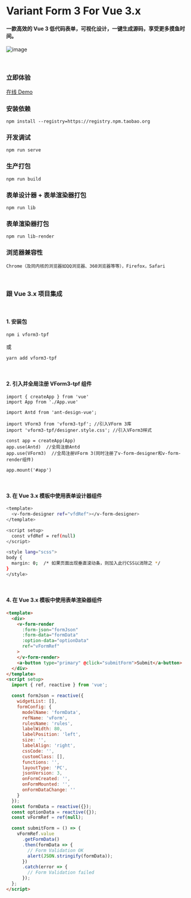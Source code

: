 # Variant Form 3 For Vue 3.x

#### 一款高效的 Vue 3 低代码表单，可视化设计，一键生成源码，享受更多摸鱼时间。

![image](https://ks3-cn-beijing.ksyuncs.com/vform-static/img/vform_demo.gif)

<br/>

### 立即体验

[在线 Demo](http://120.92.142.115:81/vform3pro/)

### 安装依赖

```
npm install --registry=https://registry.npm.taobao.org
```

### 开发调试

```
npm run serve
```

### 生产打包

```
npm run build
```

### 表单设计器 + 表单渲染器打包

```
npm run lib
```

### 表单渲染器打包

```
npm run lib-render
```

### 浏览器兼容性

`Chrome（及同内核的浏览器如QQ浏览器、360浏览器等等），Firefox，Safari`

 <br/>

### 跟 Vue 3.x 项目集成

 <br/>

#### 1. 安装包

```bash
npm i vform3-tpf
```

或

```bash
yarn add vform3-tpf
```

 <br/>

#### 2. 引入并全局注册 VForm3-tpf 组件

```
import { createApp } from 'vue'
import App from './App.vue'

import Antd from 'ant-design-vue';

import VForm3 from 'vform3-tpf'; //引入VForm 3库
import 'vform3-tpf/designer.style.css'; //引入VForm3样式

const app = createApp(App)
app.use(Antd)  //全局注册Antd
app.use(VForm3)  //全局注册VForm 3(同时注册了v-form-designer和v-form-render组件)

app.mount('#app')
```

 <br/>

#### 3. 在 Vue 3.x 模板中使用表单设计器组件

```bash
<template>
  <v-form-designer ref="vfdRef"></v-form-designer>
</template>

<script setup>
  const vfdRef = ref(null)
</script>

<style lang="scss">
body {
  margin: 0;  /* 如果页面出现垂直滚动条，则加入此行CSS以消除之 */
}
</style>
```

 <br/>

#### 4. 在 Vue 3.x 模板中使用表单渲染器组件

```html
<template>
  <div>
    <v-form-render
      :form-json="formJson"
      :form-data="formData"
      :option-data="optionData"
      ref="vFormRef"
    >
    </v-form-render>
    <a-button type="primary" @click="submitForm">Submit</a-button>
  </div>
</template>
<script setup>
  import { ref, reactive } from 'vue';

  const formJson = reactive({
    widgetList: [],
    formConfig: {
      modelName: 'formData',
      refName: 'vForm',
      rulesName: 'rules',
      labelWidth: 80,
      labelPosition: 'left',
      size: '',
      labelAlign: 'right',
      cssCode: '',
      customClass: [],
      functions: '',
      layoutType: 'PC',
      jsonVersion: 3,
      onFormCreated: '',
      onFormMounted: '',
      onFormDataChange: ''
    }
  });
  const formData = reactive({});
  const optionData = reactive({});
  const vFormRef = ref(null);

  const submitForm = () => {
    vFormRef.value
      .getFormData()
      .then(formData => {
        // Form Validation OK
        alert(JSON.stringify(formData));
      })
      .catch(error => {
        // Form Validation failed
      });
  };
</script>
```

 <br/>
